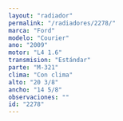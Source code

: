 ```yaml
---
layout: "radiador"
permalink: "/radiadores/2278/"
marca: "Ford"
modelo: "Courier"
ano: "2009"
motor: "L4 1.6"
transmision: "Estándar"
parte: "M-321"
clima: "Con clima"
alto: "20 3/8"
ancho: "14 5/8"
observaciones: ""
id: "2278"
---
```


